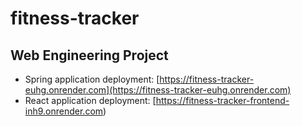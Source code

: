 # fitness-tracker

## Web Engineering Project

- Spring application deployment: [https://fitness-tracker-euhg.onrender.com](https://fitness-tracker-euhg.onrender.com)
- React application deployment: [https://fitness-tracker-frontend-inh9.onrender.com)

